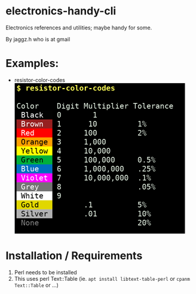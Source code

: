 # electronics-handy-cli

Electronics references and utilities; maybe handy for some.

By jaggz.h who is at gmail

# Examples:

* resistor-color-codes
![Screenshot: Resistor color codes](i/ss--resistor-color-codes.png "Screenshot of resistor-color-codes command output")

# Installation / Requirements

1. Perl needs to be installed
1. This uses perl Text::Table (ie. `apt install libtext-table-perl`
or `cpanm Text::Table` or ...)
